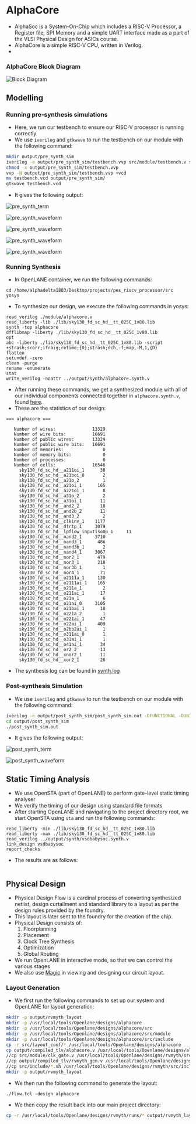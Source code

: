 # AlphaCore
- AlphaSoc is a System-On-Chip which includes a RISC-V Processor, a Register file, SPI Memory and a simple UART interface made as a part of the VLSI Physical Design for ASICs course.
- AlphaCore is a simple RISC-V CPU, written in Verilog.
- 

### AlphaCore Block Diagram

![Block Diagram](images/block_diagram.png)

## Modelling
### Running pre-synthesis simulations
- Here, we run our testbench to ensure our RISC-V processor is running correctly
- We use `iverilog` and `gtkwave` to run the testbench on our module with the following command:
```bash
mkdir output/pre_synth_sim
iverilog -o output/pre_synth_sim/testbench.vvp src/module/testbench.v src/module/alphacore.v -I src/module
chmod -x output/pre_synth_sim/testbench.vvp
vvp -N output/pre_synth_sim/testbench.vvp +vcd
mv testbench.vcd output/pre_synth_sim/
gtkwave testbench.vcd
```
- It gives the following output:

![pre_synth_term](images/pre_synth_output.png)

![pre_synth_waveform](images/pre_synth_waveform1.png)

![pre_synth_waveform](images/pre_synth_waveform2.png)

![pre_synth_waveform](images/pre_synth_waveform3.png)

![pre_synth_waveform](images/pre_synth_waveform4.png)

### Running Synthesis
- In OpenLANE container, we run the following commands:
```
cd /home/alphadelta1803/Desktop/projects/pes_riscv_processor/src
yosys
```
- To synthesize our design, we execute the following commands in yosys:
```
read_verilog ./module/alphacore.v
read_liberty -lib ./lib/sky130_fd_sc_hd__tt_025C_1v80.lib
synth -top alphacore
dfflibmap -liberty ./lib/sky130_fd_sc_hd__tt_025C_1v80.lib
opt
abc -liberty ./lib/sky130_fd_sc_hd__tt_025C_1v80.lib -script +strash;scorr;ifraig;retime;{D};strash;dch,-f;map,-M,1,{D}
flatten
setundef -zero
clean -purge
rename -enumerate
stat
write_verilog -noattr ../output/synth/alphacore.synth.v
```
- After running these commands, we get a synthesized module with all of our individual components connected together in `alphacore.synth.v`, found [here](output/synth/alphacore.synth.v).
- These are the statistics of our design:
```
=== alphacore ===

   Number of wires:              13329
   Number of wire bits:          16691
   Number of public wires:       13329
   Number of public wire bits:   16691
   Number of memories:               0
   Number of memory bits:            0
   Number of processes:              0
   Number of cells:              16546
     sky130_fd_sc_hd__a211oi_1      38
     sky130_fd_sc_hd__a21boi_0       2
     sky130_fd_sc_hd__a21o_2         1
     sky130_fd_sc_hd__a21oi_1      165
     sky130_fd_sc_hd__a221oi_1       8
     sky130_fd_sc_hd__a31o_2         2
     sky130_fd_sc_hd__a31oi_1       11
     sky130_fd_sc_hd__and2_2        18
     sky130_fd_sc_hd__and2b_2       11
     sky130_fd_sc_hd__and3_2         2
     sky130_fd_sc_hd__clkinv_1    1177
     sky130_fd_sc_hd__dfrtp_1     3079
     sky130_fd_sc_hd__lpflow_inputiso0p_1     11
     sky130_fd_sc_hd__nand2_1     3710
     sky130_fd_sc_hd__nand3_1      486
     sky130_fd_sc_hd__nand3b_1       2
     sky130_fd_sc_hd__nand4_1     3067
     sky130_fd_sc_hd__nor2_1       479
     sky130_fd_sc_hd__nor3_1       218
     sky130_fd_sc_hd__nor3b_1        1
     sky130_fd_sc_hd__nor4_1        71
     sky130_fd_sc_hd__o2111a_1     130
     sky130_fd_sc_hd__o2111ai_1    165
     sky130_fd_sc_hd__o211a_1        2
     sky130_fd_sc_hd__o211ai_1      17
     sky130_fd_sc_hd__o21a_1         6
     sky130_fd_sc_hd__o21ai_0     3105
     sky130_fd_sc_hd__o21bai_1      18
     sky130_fd_sc_hd__o221a_2        1
     sky130_fd_sc_hd__o221ai_1      47
     sky130_fd_sc_hd__o22ai_1      409
     sky130_fd_sc_hd__o2bb2ai_1      1
     sky130_fd_sc_hd__o311ai_0       1
     sky130_fd_sc_hd__o31ai_1        1
     sky130_fd_sc_hd__o41ai_1       34
     sky130_fd_sc_hd__or2_2         13
     sky130_fd_sc_hd__xnor2_1       11
     sky130_fd_sc_hd__xor2_1        26
```
- The synthesis log can be found in [synth.log](output/synth/synth.log)

### Post-synthesis Simulation
- We use `iverilog` and `gtkwave` to run the testbench on our module with the following command:
```bash
iverilog -o output/post_synth_sim/post_synth_sim.out -DFUNCTIONAL -DUNIT_DELAY=#1 src/alphacore_tb_post.v -I src/module -I src/gls_model -I output/synth
cd output/post_synth_sim
./post_synth_sim.out
```
- It gives the following output:

![post_synth_term](images/post_synth_output.png)

![post_synth_waveform](images/post_synth_waveform.png)

## Static Timing Analysis
- We use OpenSTA (part of OpenLANE) to perform gate-level static timing analyser
- We verify the timing of our design using standard file formats
- After starting OpenLANE and navigating to the project directory root, we start OpenSTA using `sta` and run the following commands:
```
read_liberty -min ./lib/sky130_fd_sc_hd__tt_025C_1v80.lib
read_liberty -max ./lib/sky130_fd_sc_hd__tt_025C_1v80.lib
read_verilog ../output/synth/vsdbabysoc.synth.v
link_design vsdbabysoc
report_checks
```
- The results are as follows:
```
```

## Physical Design
-  Physical Design Flow is a cardinal process of converting synthesized netlist, design curtailment and standard library to a layout as per the design rules provided by the foundry. 
- This layout is later sent to the foundry for the creation of the chip.
- Physical Design consists of:
	1. Floorplanning
	1. Placement
	1. Clock Tree Synthesis
	1. Optimization
	1. Global Routing
- We run OpenLANE in interactive mode, so that we can control the various stages
- We also use [Magic](https://github.com/RTimothyEdwards/magic) in viewing and designing our circuit layout.

### Layout Generation
- We first run the following commands to set up our system and OpenLANE for layout generation:
```bash
mkdir -p output/rvmyth_layout
mkdir -p /usr/local/tools/Openlane/designs/alphacore
mkdir -p /usr/local/tools/Openlane/designs/alphacore/src
mkdir -p /usr/local/tools/Openlane/designs/alphacore/src/module
mkdir -p /usr/local/tools/Openlane/designs/alphacore/src/include
cp -r src/layout_conf/* /usr/local/tools/Openlane/designs/alphacore
cp output/compiled_tlv/alphacore.v /usr/local/tools/Openlane/designs/alphacore/src/module
//cp src/module/clk_gate.v /usr/local/tools/Openlane/designs/rvmyth/src/module
//cp output/compiled_tlv/rvmyth_gen.v /usr/local/tools/Openlane/designs/rvmyth/src/include
//cp src/include/*.vh /usr/local/tools/Openlane/designs/rvmyth/src/include
mkdir -p output/rvmyth_layout
```
- We then run the following command to generate the layout:
```
./flow.tcl -design alphacore
```
- We then copy the result back into our main project directory:
```bash
cp -r /usr/local/tools/Openlane/designs/rvmyth/runs/* output/rvmyth_layout
```
